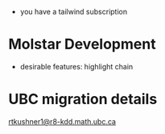 - you have a tailwind subscription

# Molstar Development

- desirable features: highlight chain 



# UBC migration details

rtkushner1@r8-kdd.math.ubc.ca


